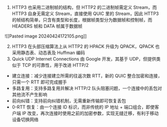 1. HTTP3 也采⽤⼆进制帧的结构，但 HTTP2 的二进制帧需定义 Stream，⽽ HTTP3 自身无需定义 Stream，直接使⽤ QUIC ⾥的 Stream，因此 HTTP3 的帧结构简单，只含有类型和长度，根据帧类型分为数据帧和控制帧，而 HEADERS 帧和 DATA 帧属于数据帧

![[Pasted image 20240424172105.png]]

2. HTTP3 在头部压缩算法上从 HTTP2 的 HPACK 升级为 QPACK，QPACK 也采用静态表、动态表及 Huffman 编码
3. Quick UDP Internet Connections 由 Google 开发，其基于 UDP，但提供类似于 TCP 的可靠性，用于改进 HTTP/2

- 建立连接：减少连接建立所需的往返次数 RTT，新的 QUIC 整合加密和连接，只需一个 RTT 即可完成握手
- 多路复用：支持多路复用并解决 HTTP/2 队头阻塞问题，一个连接中的丢包对其他流不产生影响
- 前向纠错：支持前向纠错机制，无需重新传输即可恢复丢包
- 0-RTT 恢复：由一个连接 ID 标识，而非传统的 IP 地址 + 端口组合，即使客户端 IP 改变，再次连接时使用之前的加密参数，实现无缝迁移，有利于移动设备切换网络